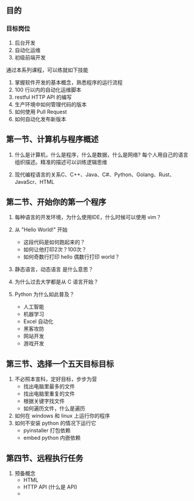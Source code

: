 ## 目的

### 目标岗位

1. 后台开发
1. 自动化运维
1. 初级前端开发

通过本系列课程，可以练就如下技能

1. 掌握软件开发的基本概念，熟悉程序的运行流程
1. 100 行以内的自动化运维脚本
1. restful HTTP API 的编写
1. 生产环境中如何管理代码的版本
1. 如何使用 Pull Request
1. 如何自动化发布新版本


## 第一节、计算机与程序概述
1. 什么是计算机，什么是程序，什么是数据，什么是网络?
  每个人用自己的语言组织描述。精准的描述可以训练逻辑思维

1. 现代编程语言的关系C、C++、Java、C#、Python、Golang、Rust、JavaScr、HTML

## 第二节、开始你的第一个程序
1. 每种语言的开发环境，为什么使用IDE，什么时候可以使用 vim？

1. 从 "Hello World!" 开始
	- 这段代码是如何跑起来的？
	- 如何让他打印2次？100次？
	- 如何奇数行打印 hello 偶数行打印 world？
1. 静态语言，动态语言 是什么意思？
1. 为什么过去大学都是从 C 语言开始？
1. Python 为什么如此普及？
	- 人工智能
	- 机器学习
	- Excel 自动化
	- 黑客攻防
	- 网站开发
	- 游戏开发

## 第三节、选择一个五天目标目标 

1. 不必照本宣科，定好目标，步步为营
	- 找出电脑里最多的文件
	- 找出电脑里重复的文件
	- 根据关键字找文件
	- 如何遍历文件，什么是遍历
1. 如何在 windows 和 linux 上运行你的程序
1. 如何不安装 python 的情况下运行它
	- pyinstaller 打包依赖
	- embed python 内嵌依赖


## 第四节、远程执行任务
1. 预备概念
	- HTML
	- HTTP API (什么是 API)
	- 
